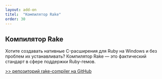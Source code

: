 ```yaml
---
layout: add-on
titel:  "Компилятор Rake"
order: 30
---
```

## Компилятор Rake

Хотите создавать нативные C-расширения для Ruby на Windows и без проблем их устанавливать? Компилятор Rake — это 
фактический стандарт в сфере поддержки Ruby-гемов.

[>> репозиторий rake-compiler на GitHub](http://github.com/rake-compiler/rake-compiler/)